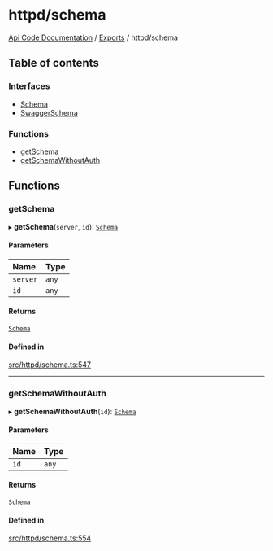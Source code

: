# httpd/schema
 
[Api Code Documentation](../README.md) / [Exports](../modules.md) / httpd/schema

## Table of contents

### Interfaces

- [Schema](../interfaces/httpd_schema.Schema.md)
- [SwaggerSchema](../interfaces/httpd_schema.SwaggerSchema.md)

### Functions

- [getSchema](httpd_schema.md#getschema)
- [getSchemaWithoutAuth](httpd_schema.md#getschemawithoutauth)

## Functions

### getSchema

▸ **getSchema**(`server`, `id`): [`Schema`](../interfaces/httpd_schema.Schema.md)

#### Parameters

| Name | Type |
| :------ | :------ |
| `server` | `any` |
| `id` | `any` |

#### Returns

[`Schema`](../interfaces/httpd_schema.Schema.md)

#### Defined in

[src/httpd/schema.ts:547](https://github.com/openkfw/TruBudget/blob/3cf6626/api/src/httpd/schema.ts#L547)

___

### getSchemaWithoutAuth

▸ **getSchemaWithoutAuth**(`id`): [`Schema`](../interfaces/httpd_schema.Schema.md)

#### Parameters

| Name | Type |
| :------ | :------ |
| `id` | `any` |

#### Returns

[`Schema`](../interfaces/httpd_schema.Schema.md)

#### Defined in

[src/httpd/schema.ts:554](https://github.com/openkfw/TruBudget/blob/3cf6626/api/src/httpd/schema.ts#L554)

